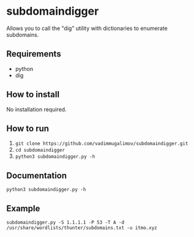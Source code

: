 # subdomaindigger
Allows you to call the "dig" utility with dictionaries to enumerate subdomains.

## Requirements
* python
* dig

## How to install
No installation required.

## How to run
1. `git clone https://github.com/vadimmugalimov/subdomaindigger.git`
2. `cd subdomaindigger`
3. `python3 subdomaindigger.py -h`

## Documentation
`python3 subdomaindigger.py -h`

## Example 
`subdomaindigger.py -S 1.1.1.1 -P 53 -T A -d /usr/share/wordlists/thunter/subdomains.txt -u itmo.xyz`

